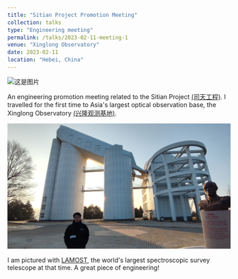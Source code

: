 ```yaml
---
title: "Sitian Project Promotion Meeting"
collection: talks
type: "Engineering meeting"
permalink: /talks/2023-02-11-meeting-1
venue: "Xinglong Observatory"
date: 2023-02-11
location: "Hebei, China"
---
```


![这是图片](../images/sitian.jpg "sitian")

An engineering promotion meeting related to the Sitian Project [(司天工程)](https://baike.baidu.com/item/%E5%8F%B8%E5%A4%A9/64295228). I travelled for the first time to Asia's largest optical observation base, the Xinglong Observatory [(兴隆观测基地)](http://groups.bao.ac.cn/xinglong/).

![这是图片](../images/23xinglong/melamo.jpg "sitian")

I am pictured with [LAMOST](https://www.lamost.org/public/), the world's largest spectroscopic survey telescope at that time. A great piece of engineering!
